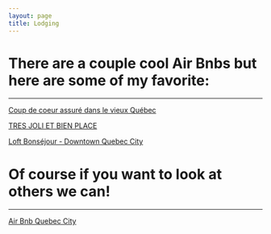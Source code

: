 ```yaml
---
layout: page
title: Lodging
---
```



# There are a couple cool Air Bnbs but here are some of my favorite:

------

[Coup de coeur assuré dans le vieux Québec](https://www.airbnb.com/rooms/19751360?location=Qu%C3%A9bec%20City%2C%20QC%2C%20Canada&adults=2&children=0&infants=0&guests=2&check_in=2018-06-27&check_out=2018-07-01)

[TRES JOLI ET BIEN PLACE](https://www.airbnb.com/rooms/16871549?location=Qu%C3%A9bec%20City%2C%20QC%2C%20Canada&adults=2&children=0&infants=0&guests=2&check_in=2018-06-27&check_out=2018-07-01&s=2MF9I7js)

[Loft Bonséjour - Downtown Quebec City](https://www.airbnb.com/rooms/18095025?location=Qu%C3%A9bec%20City%2C%20QC%2C%20Canada&adults=2&children=0&infants=0&guests=2&check_in=2018-06-27&check_out=2018-07-01&s=-yIa_6m0)


# Of course if you want to look at others we can!
-----

[Air Bnb Quebec City](https://www.airbnb.com/s/Qu%C3%A9bec-City--QC--Canada/homes?checkin=2018-06-27&checkout=2018-07-01&adults=2&children=0&infants=0&guests=2&source=mob&sem_keywords=air%20bnb&allow_override%5B%5D=&ne_lat=46.82692077253123&ne_lng=-71.19679074980172&sw_lat=46.800328332738495&sw_lng=-71.23026471830758&zoom=14&search_by_map=true&superhost=true&s_tag=-yIa_6m0)